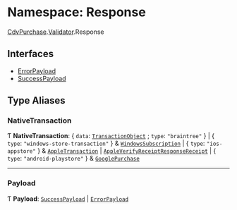 # Namespace: Response

[CdvPurchase](CdvPurchase.md).[Validator](CdvPurchase.Validator.md).Response

## Interfaces

- [ErrorPayload](../interfaces/CdvPurchase.Validator.Response.ErrorPayload.md)
- [SuccessPayload](../interfaces/CdvPurchase.Validator.Response.SuccessPayload.md)

## Type Aliases

### NativeTransaction

Ƭ **NativeTransaction**: { `data`: [`TransactionObject`](../interfaces/CdvPurchase.Braintree.TransactionObject.md) ; `type`: ``"braintree"``  } \| { `type`: ``"windows-store-transaction"``  } & [`WindowsSubscription`](../interfaces/CdvPurchase.WindowsStore.WindowsSubscription.md) \| { `type`: ``"ios-appstore"``  } & [`AppleTransaction`](../interfaces/CdvPurchase.AppleAppStore.VerifyReceipt.AppleTransaction.md) \| [`AppleVerifyReceiptResponseReceipt`](../interfaces/CdvPurchase.AppleAppStore.VerifyReceipt.AppleVerifyReceiptResponseReceipt.md) \| { `type`: ``"android-playstore"``  } & [`GooglePurchase`](CdvPurchase.GooglePlay.PublisherAPI.md#googlepurchase)

___

### Payload

Ƭ **Payload**: [`SuccessPayload`](../interfaces/CdvPurchase.Validator.Response.SuccessPayload.md) \| [`ErrorPayload`](../interfaces/CdvPurchase.Validator.Response.ErrorPayload.md)
